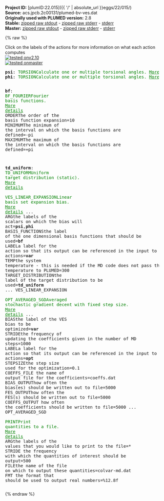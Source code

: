 **Project ID:** [plumID:22.015]({{ '/' | absolute_url }}eggs/22/015/)  
**Source:** acs.jpcb.2c00131/plumed-bv-ves.dat  
**Originally used with PLUMED version:** 2.8  
**Stable:** [zipped raw stdout](plumed-bv-ves.dat.plumed.stdout.txt.zip) - [zipped raw stderr](plumed-bv-ves.dat.plumed.stderr.txt.zip) - [stderr](plumed-bv-ves.dat.plumed.stderr)  
**Master:** [zipped raw stdout](plumed-bv-ves.dat.plumed_master.stdout.txt.zip) - [zipped raw stderr](plumed-bv-ves.dat.plumed_master.stderr.txt.zip) - [stderr](plumed-bv-ves.dat.plumed_master.stderr)  

{% raw %}
<div class="plumedpreheader">
<div class="headerInfo" id="value_details_data/acs.jpcb.2c00131/plumed-bv-ves.dat"> Click on the labels of the actions for more information on what each action computes </div>
<div class="containerBadge">
<div class="headerBadge"><a href="plumed-bv-ves.dat.plumed.stderr"><img src="https://img.shields.io/badge/v2.10-passing-green.svg" alt="tested onv2.10" /></a></div>
<div class="headerBadge"><a href="plumed-bv-ves.dat.plumed_master.stderr"><img src="https://img.shields.io/badge/master-passing-green.svg" alt="tested onmaster" /></a></div>
</div>
</div>
<pre class="plumedlisting">
<b name="data/acs.jpcb.2c00131/plumed-bv-ves.datpsi" onclick='showPath("data/acs.jpcb.2c00131/plumed-bv-ves.dat","data/acs.jpcb.2c00131/plumed-bv-ves.datpsi","data/acs.jpcb.2c00131/plumed-bv-ves.datpsi","brown")'>psi</b>: <span class="plumedtooltip" style="color:green">TORSION<span class="right">Calculate one or multiple torsional angles. <a href="https://www.plumed.org/doc-master/user-doc/html/TORSION" style="color:green">More details</a><i></i></span></span> <span class="plumedtooltip">ATOMS<span class="right">the four atoms involved in the torsional angle<i></i></span></span>=25,26,27,32
<span style="display:none;" id="data/acs.jpcb.2c00131/plumed-bv-ves.datpsi">The TORSION action with label <b>psi</b> calculates the following quantities:<table  align="center" frame="void" width="95%" cellpadding="5%"><tr><td width="5%"><b> Quantity </b>  </td><td><b> Description </b> </td></tr><tr><td width="5%">psi.value</td><td>the TORSION involving these atoms</td></tr></table></span><b name="data/acs.jpcb.2c00131/plumed-bv-ves.datphi" onclick='showPath("data/acs.jpcb.2c00131/plumed-bv-ves.dat","data/acs.jpcb.2c00131/plumed-bv-ves.datphi","data/acs.jpcb.2c00131/plumed-bv-ves.datphi","brown")'>phi</b>: <span class="plumedtooltip" style="color:green">TORSION<span class="right">Calculate one or multiple torsional angles. <a href="https://www.plumed.org/doc-master/user-doc/html/TORSION" style="color:green">More details</a><i></i></span></span> <span class="plumedtooltip">ATOMS<span class="right">the four atoms involved in the torsional angle<i></i></span></span>=26,27,32,33

<span style="display:none;" id="data/acs.jpcb.2c00131/plumed-bv-ves.datphi">The TORSION action with label <b>phi</b> calculates the following quantities:<table  align="center" frame="void" width="95%" cellpadding="5%"><tr><td width="5%"><b> Quantity </b>  </td><td><b> Description </b> </td></tr><tr><td width="5%">phi.value</td><td>the TORSION involving these atoms</td></tr></table></span><b name="data/acs.jpcb.2c00131/plumed-bv-ves.datbf" onclick='showPath("data/acs.jpcb.2c00131/plumed-bv-ves.dat","data/acs.jpcb.2c00131/plumed-bv-ves.datbf","data/acs.jpcb.2c00131/plumed-bv-ves.datbf","brown")'>bf</b>: <span class="plumedtooltip" style="color:green">BF_FOURIER<span class="right">Fourier basis functions. <a href="https://www.plumed.org/doc-master/user-doc/html/BF_FOURIER" style="color:green">More details</a><i></i></span></span> <span class="plumedtooltip">ORDER<span class="right">The order of the basis function expansion<i></i></span></span>=10 <span class="plumedtooltip">MINIMUM<span class="right">The minimum of the interval on which the basis functions are defined<i></i></span></span>=-pi <span class="plumedtooltip">MAXIMUM<span class="right">The maximum of the interval on which the basis functions are defined<i></i></span></span>=+pi

<span style="display:none;" id="data/acs.jpcb.2c00131/plumed-bv-ves.datbf">The BF_FOURIER action with label <b>bf</b> calculates something</span><b name="data/acs.jpcb.2c00131/plumed-bv-ves.dattd_uniform" onclick='showPath("data/acs.jpcb.2c00131/plumed-bv-ves.dat","data/acs.jpcb.2c00131/plumed-bv-ves.dattd_uniform","data/acs.jpcb.2c00131/plumed-bv-ves.dattd_uniform","brown")'>td_uniform</b>: <span class="plumedtooltip" style="color:green">TD_UNIFORM<span class="right">Uniform target distribution (static). <a href="https://www.plumed.org/doc-master/user-doc/html/TD_UNIFORM" style="color:green">More details</a><i></i></span></span>
<br/><span style="display:none;" id="data/acs.jpcb.2c00131/plumed-bv-ves.dattd_uniform">The TD_UNIFORM action with label <b>td_uniform</b> calculates something</span><span class="plumedtooltip" style="color:green">VES_LINEAR_EXPANSION<span class="right">Linear basis set expansion bias. <a href="https://www.plumed.org/doc-master/user-doc/html/VES_LINEAR_EXPANSION" style="color:green">More details</a><i></i></span></span> ...
  <span class="plumedtooltip">ARG<span class="right">the labels of the scalars on which the bias will act<i></i></span></span>=<b name="data/acs.jpcb.2c00131/plumed-bv-ves.datpsi">psi</b>,<b name="data/acs.jpcb.2c00131/plumed-bv-ves.datphi">phi</b>
  <span class="plumedtooltip">BASIS_FUNCTIONS<span class="right">the label of the one dimensional basis functions that should be used<i></i></span></span>=<b name="data/acs.jpcb.2c00131/plumed-bv-ves.datbf">bf</b>
  <span class="plumedtooltip">LABEL<span class="right">a label for the action so that its output can be referenced in the input to other actions<i></i></span></span>=<b name="data/acs.jpcb.2c00131/plumed-bv-ves.datvar" onclick='showPath("data/acs.jpcb.2c00131/plumed-bv-ves.dat","data/acs.jpcb.2c00131/plumed-bv-ves.datvar","data/acs.jpcb.2c00131/plumed-bv-ves.datvar","brown")'>var</b>
  <span class="plumedtooltip">TEMP<span class="right">the system temperature - this is needed if the MD code does not pass the temperature to PLUMED<i></i></span></span>=300
  <span class="plumedtooltip">TARGET_DISTRIBUTION<span class="right">the label of the target distribution to be used<i></i></span></span>=<b name="data/acs.jpcb.2c00131/plumed-bv-ves.dattd_uniform">td_uniform</b>
... VES_LINEAR_EXPANSION
<br/><span style="display:none;" id="data/acs.jpcb.2c00131/plumed-bv-ves.datvar">The VES_LINEAR_EXPANSION action with label <b>var</b> calculates the following quantities:<table  align="center" frame="void" width="95%" cellpadding="5%"><tr><td width="5%"><b> Quantity </b>  </td><td><b> Description </b> </td></tr><tr><td width="5%">var.bias</td><td>the instantaneous value of the bias potential</td></tr><tr><td width="5%">var.force2</td><td>the instantaneous value of the squared force due to this bias potential</td></tr></table></span><span class="plumedtooltip" style="color:green">OPT_AVERAGED_SGD<span class="right">Averaged stochastic gradient decent with fixed step size. <a href="https://www.plumed.org/doc-master/user-doc/html/OPT_AVERAGED_SGD" style="color:green">More details</a><i></i></span></span> ...
  <span class="plumedtooltip">BIAS<span class="right">the label of the VES bias to be optimized<i></i></span></span>=<b name="data/acs.jpcb.2c00131/plumed-bv-ves.datvar">var</b>
  <span class="plumedtooltip">STRIDE<span class="right">the frequency of updating the coefficients given in the number of MD steps<i></i></span></span>=1000
  <span class="plumedtooltip">LABEL<span class="right">a label for the action so that its output can be referenced in the input to other actions<i></i></span></span>=<b name="data/acs.jpcb.2c00131/plumed-bv-ves.datopt" onclick='showPath("data/acs.jpcb.2c00131/plumed-bv-ves.dat","data/acs.jpcb.2c00131/plumed-bv-ves.datopt","data/acs.jpcb.2c00131/plumed-bv-ves.datopt","brown")'>opt</b>
  <span class="plumedtooltip">STEPSIZE<span class="right">the step size used for the optimization<i></i></span></span>=0.1
  <span class="plumedtooltip">COEFFS_FILE<span class="right"> the name of output file for the coefficients<i></i></span></span>=coeffs.dat
  <span class="plumedtooltip">BIAS_OUTPUT<span class="right">how often the bias(es) should be written out to file<i></i></span></span>=5000
  <span class="plumedtooltip">FES_OUTPUT<span class="right">how often the FES(s) should be written out to file<i></i></span></span>=5000
  <span class="plumedtooltip">COEFFS_OUTPUT<span class="right"> how often the coefficients should be written to file<i></i></span></span>=5000
... OPT_AVERAGED_SGD
<br/><span style="display:none;" id="data/acs.jpcb.2c00131/plumed-bv-ves.datopt">The OPT_AVERAGED_SGD action with label <b>opt</b> calculates the following quantities:<table  align="center" frame="void" width="95%" cellpadding="5%"><tr><td width="5%"><b> Quantity </b>  </td><td><b> Description </b> </td></tr><tr><td width="5%">opt.value</td><td>a scalar</td></tr></table></span><span class="plumedtooltip" style="color:green">PRINT<span class="right">Print quantities to a file. <a href="https://www.plumed.org/doc-master/user-doc/html/PRINT" style="color:green">More details</a><i></i></span></span> <span class="plumedtooltip">ARG<span class="right">the labels of the values that you would like to print to the file<i></i></span></span>=* <span class="plumedtooltip">STRIDE<span class="right"> the frequency with which the quantities of interest should be output<i></i></span></span>=500 <span class="plumedtooltip">FILE<span class="right">the name of the file on which to output these quantities<i></i></span></span>=colvar-md.dat <span class="plumedtooltip">FMT<span class="right"> the format that should be used to output real numbers<i></i></span></span>=%12.8f
</pre>
{% endraw %}
